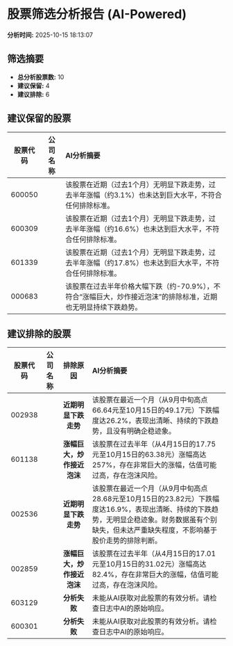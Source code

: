 # 股票筛选分析报告 (AI-Powered)

**分析时间:** 2025-10-15 18:13:07

## 筛选摘要

- **总分析股票数:** 10
- **建议保留:** 4
- **建议排除:** 6

## 建议保留的股票

| 股票代码 | 公司名称 | AI分析摘要 |
|:---:|:---:|:---|
| 600050 |  | 该股票在近期（过去1个月）无明显下跌走势，过去半年涨幅（约3.1%）也未达到巨大水平，不符合任何排除标准。 |
| 600309 |  | 该股票在近期（过去1个月）无明显下跌走势，过去半年涨幅（约16.6%）也未达到巨大水平，不符合任何排除标准。 |
| 601339 |  | 该股票在近期（过去1个月）无明显下跌走势，过去半年涨幅（约17.8%）也未达到巨大水平，不符合任何排除标准。 |
| 000683 |  | 该股票在过去半年价格大幅下跌（约-70.9%），不符合“涨幅巨大，炒作接近泡沫”的排除标准，近期也无明显持续下跌趋势。 |

## 建议排除的股票

| 股票代码 | 公司名称 | 排除原因 | AI分析摘要 |
|:---:|:---:|:---:|:---|
| 002938 |  | **近期明显下跌走势** | 该股票在最近一个月（从9月中旬高点66.64元至10月15日的49.17元）下跌幅度达26.2%，表现出清晰、持续的下跌趋势，且没有明确企稳迹象。 |
| 601138 |  | **涨幅巨大，炒作接近泡沫** | 该股票在过去半年（从4月15日的17.75元至10月15日的63.38元）涨幅高达257%，存在非常巨大的涨幅，估值可能过高，存在泡沫风险。 |
| 002536 |  | **近期明显下跌走势** | 该股票在最近一个月（从9月中旬高点28.68元至10月15日的23.82元）下跌幅度达16.9%，表现出清晰、持续的下跌趋势，无明显企稳迹象。财务数据虽有个别缺失，但未达严重缺失程度，不影响基于股价走势的排除判断。 |
| 002859 |  | **涨幅巨大，炒作接近泡沫** | 该股票在过去半年（从4月15日的17.01元至10月15日的31.02元）涨幅高达82.4%，存在非常巨大的涨幅，估值可能过高，存在泡沫风险。 |
| 603129 |  | **分析失败** | 未能从AI获取对此股票的有效分析。请检查日志中AI的原始响应。 |
| 600301 |  | **分析失败** | 未能从AI获取对此股票的有效分析。请检查日志中AI的原始响应。 |
